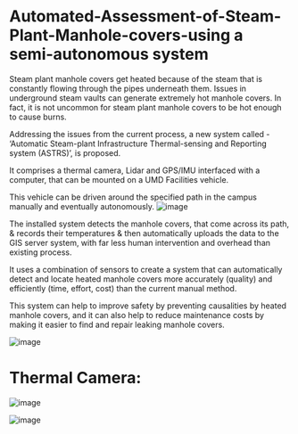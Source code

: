 # Automated-Assessment-of-Steam-Plant-Manhole-covers-using a semi-autonomous system
Steam plant manhole covers get heated because of the steam that is constantly flowing through the pipes underneath them.
Issues in underground steam vaults can generate extremely hot manhole covers.
In fact, it is not uncommon for steam plant manhole covers to be hot enough to cause burns.

Addressing the issues from the current process, a new system called - ‘Automatic Steam-plant Infrastructure Thermal-sensing and Reporting system (ASTRS)’, is proposed.

It comprises a thermal camera, Lidar and GPS/IMU interfaced with a computer, that can be mounted on a UMD Facilities vehicle. 

This vehicle can be driven around the specified path in the campus manually and eventually autonomously. 
![image](https://github.com/Arshad-Engineer/Automated-Assessment-of-Steam-Plant-Infrastructure/assets/112987383/670055d8-697c-4751-a930-55c26207b40b)


The installed system detects the manhole covers, that come across its path, & records their temperatures & then automatically uploads the data to the GIS server system, with far less human intervention and overhead than existing process.

It uses a combination of sensors to create a system that can automatically detect and locate heated manhole covers more accurately (quality) and efficiently (time, effort, cost) than the current manual method.

This system can help to improve safety by preventing causalities by heated manhole covers, and it can also help to reduce maintenance costs by making it easier to find and repair leaking manhole covers.

![image](https://github.com/Arshad-Engineer/Automated-Assessment-of-Steam-Plant-Infrastructure-for-UMD-Facilities-Management/assets/112987383/3ddc48b0-8fb2-466d-b3f4-c47b3b407d45)

# Thermal Camera:
![image](https://github.com/Arshad-Engineer/Automated-Assessment-of-Steam-Plant-Infrastructure/assets/112987383/f216de91-3451-4068-b757-a343eea6b43d)

![image](https://github.com/Arshad-Engineer/Automated-Assessment-of-Steam-Plant-Infrastructure/assets/112987383/1e0496c8-f192-4245-ae66-57ce24721410)



